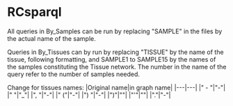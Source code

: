 # RCsparql

All queries in By_Samples can be run by replacing "SAMPLE" in the files by the actual name of the sample.

Queries in By_Tissues can by run by replacing "TISSUE" by the name of the tissue, following formatting, and SAMPLE1 to SAMPLE15 by the names of the samples constituting the Tissue network. The number in the name of the query refer to the number of samples needed.

Change for tissues names:
|Original name|in graph name|
|---|---|
|" - "|"-"|
|" "|"_"|
|", "|"-"|
|" ("|"-"|
|") "|"-"| 
|")"|""| 
|"'"|""| 
|"."|"-"| 
